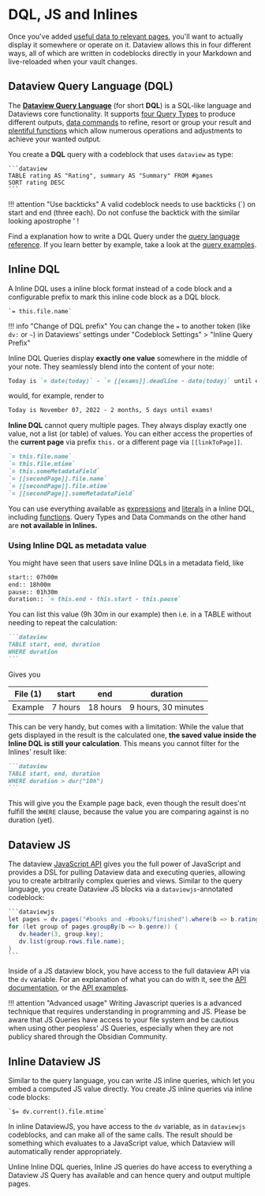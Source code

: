# DQL, JS and Inlines

Once you've added [useful data to relevant pages](../annotation/add-metadata.md), you'll want to actually display it somewhere or operate on it. Dataview
allows this in four different ways, all of which are written in codeblocks directly in your Markdown and live-reloaded
when your vault changes.

## Dataview Query Language (DQL)

The [**Dataview Query Language**](../../queries/structure) (for short **DQL**) is a SQL-like language and Dataviews core functionality. It supports [four Query Types](./query-types.md) to produce different outputs, [data commands](./data-commands.md) to refine, resort or group your result and [plentiful functions](../reference/functions.md) which allow numerous operations and adjustments to achieve your wanted output. 

You create a **DQL** query with a codeblock that uses `dataview` as type:

~~~
```dataview
TABLE rating AS "Rating", summary AS "Summary" FROM #games
SORT rating DESC
```
~~~

!!! attention "Use backticks"
    A valid codeblock needs to use backticks (\`) on start and end (three each). Do not confuse the backtick with the similar looking apostrophe ' !

Find a explanation how to write a DQL Query under the [query language
reference](../../queries/structure). If you learn better by example, take a look at the [query examples](../../resources/examples).

## Inline DQL

A Inline DQL uses a inline block format instead of a code block and a configurable prefix to mark this inline code block as a DQL block.

~~~
`= this.file.name`
~~~

!!! info "Change of DQL prefix"
    You can change the `=` to another token (like `dv:` or `~`) in Dataviews' settings under "Codeblock Settings" > "Inline Query Prefix"

Inline DQL Queries display **exactly one value** somewhere in the middle of your note. They seamlessly blend into the content of your note:

~~~markdown
Today is `= date(today)` - `= [[exams]].deadline - date(today)` until exams!
~~~

would, for example, render to 

~~~markdown
Today is November 07, 2022 - 2 months, 5 days until exams!
~~~

**Inline DQL** cannot query multiple pages. They always display exactly one value, not a list (or table) of values. You can either access the properties of the **current page** via prefix `this.` or a different page via `[[linkToPage]]`.

~~~markdown
`= this.file.name`
`= this.file.mtime`
`= this.someMetadataField`
`= [[secondPage]].file.name`
`= [[secondPage]].file.mtime`
`= [[secondPage]].someMetadataField`
~~~

You can use everything available as [expressions](../../reference/expressions) and [literals](../../reference/literals) in a Inline DQL, including [functions](../../reference/functions). Query Types and Data Commands on the other hand are **not available in Inlines.**

### Using Inline DQL as metadata value

You might have seen that users save Inline DQLs in a metadata field, like

```markdown
start:: 07h00m
end:: 18h00m
pause:: 01h30m
duration:: `= this.end - this.start - this.pause`
```

You can list this value (9h 30m in our example) then i.e. in a TABLE without needing to repeat the calculation:

~~~markdown
```dataview
TABLE start, end, duration
WHERE duration
```
~~~

Gives you

| File (1)	| start| 	end| 	duration| 
| ---- | ----- | ------ |  ----- | 
| Example | 7 hours	| 18 hours| 	9 hours, 30 minutes | 

This can be very handy, but comes with a limitation: While the value that gets displayed in the result is the calculated one, **the saved value inside the Inline DQL is still your calculation**. This means you cannot filter for the Inlines' result like:

~~~markdown
```dataview
TABLE start, end, duration
WHERE duration > dur("10h")
```
~~~

This will give you the Example page back, even though the result does'nt fulfill the `WHERE` clause, because the value you are comparing against is no duration (yet).

## Dataview JS

The dataview [JavaScript API](../../api/intro) gives you the full power of JavaScript and provides a DSL for pulling
Dataview data and executing queries, allowing you to create arbitrarily complex queries and views. Similar to the query
language, you create Dataview JS blocks via a `dataviewjs`-annotated codeblock:

~~~java
```dataviewjs
let pages = dv.pages("#books and -#books/finished").where(b => b.rating >= 7);
for (let group of pages.groupBy(b => b.genre)) {
   dv.header(3, group.key);
   dv.list(group.rows.file.name);
}
```
~~~

Inside of a JS dataview block, you have access to the full dataview API via the `dv` variable. For an explanation of
what you can do with it, see the [API documentation](../../api/code-reference), or the [API
examples](../../api/code-examples).

!!! attention "Advanced usage"
    Writing Javascript queries is a advanced technique that requires understanding in programming and JS. Please be aware that JS Queries have access to your file system and be cautious when using other peopless' JS Queries, especially when they are not publicy shared through the Obsidian Community.

## Inline Dataview JS

Similar to the query language, you can write JS inline queries, which let you embed a computed JS value directly. You
create JS inline queries via inline code blocks:

```
`$= dv.current().file.mtime`
```

In inline DataviewJS, you have access to the `dv` variable, as in `dataviewjs` codeblocks, and can make all of the same calls. The result
should be something which evaluates to a JavaScript value, which Dataview will automatically render appropriately.

Unline Inline DQL queries, Inline JS queries do have access to everything a Dataview JS Query has available and can hence query and output multiple pages.
